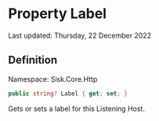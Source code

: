 # Property Label
Last updated: Thursday, 22 December 2022

## Definition
Namespace: Sisk.Core.Http

```csharp
public string? Label { get; set; }
```

Gets or sets a label for this Listening Host.

